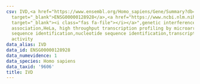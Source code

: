 ```yaml
---
csv: IVD,<a href="https://www.ensembl.org/Homo_sapiens/Gene/Summary?db=core;g=ENSG00000128928"
  target="_blank">ENSG00000128928</a>,<a href="https://www.ncbi.nlm.nih.gov/pubmed/17216044"
  target="_blank"><i class="fas fa-file"></i></a>",genetic interference,functional
  association,HeLa, high throughput transcription profiling by microarray,nucleotide
  sequence identification,nucleotide sequence identification,transcriptional regulation,down-regulates
  activity
data_alias: IVD
data_id: ENSG00000128928
data_numevidence: 1
data_species: Homo sapiens
data_taxid: '9606'
title: IVD
---
```

